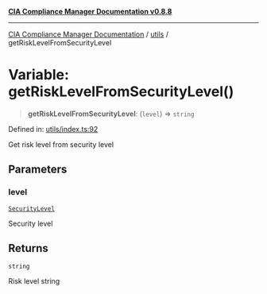 [**CIA Compliance Manager Documentation v0.8.8**](../../README.md)

***

[CIA Compliance Manager Documentation](../../modules.md) / [utils](../README.md) / getRiskLevelFromSecurityLevel

# Variable: getRiskLevelFromSecurityLevel()

> **getRiskLevelFromSecurityLevel**: (`level`) => `string`

Defined in: [utils/index.ts:92](https://github.com/Hack23/cia-compliance-manager/blob/67855c73d041b21b5f90a46884e0e48cd0961cda/src/utils/index.ts#L92)

Get risk level from security level

## Parameters

### level

[`SecurityLevel`](../../index/type-aliases/SecurityLevel.md)

Security level

## Returns

`string`

Risk level string
